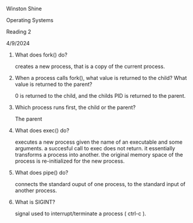 Winston Shine

Operating Systems

Reading 2

4/9/2024


1.    What does fork() do?
    
      creates a new process, that is a copy of the current process.
      
2.    When a process calls fork(), what value is returned to the child? What value is returned to the parent?

      0 is returned to the child, and the childs PID is returned to the parent.

3.    Which process runs first, the child or the parent?

      The parent

4.    What does exec() do?

      executes a new process given the name of an executable and some arguments.
      a succesful call to exec does not return. it essentially transforms a
      process into another. the original memory space of the process is re-initialized
      for the new process.

5.    What does pipe() do?

      connects the standard ouput of one process, to the standard input of another process.

6.    What is SIGINT?
      
      signal used to interrupt/terminate a process ( ctrl-c ).

